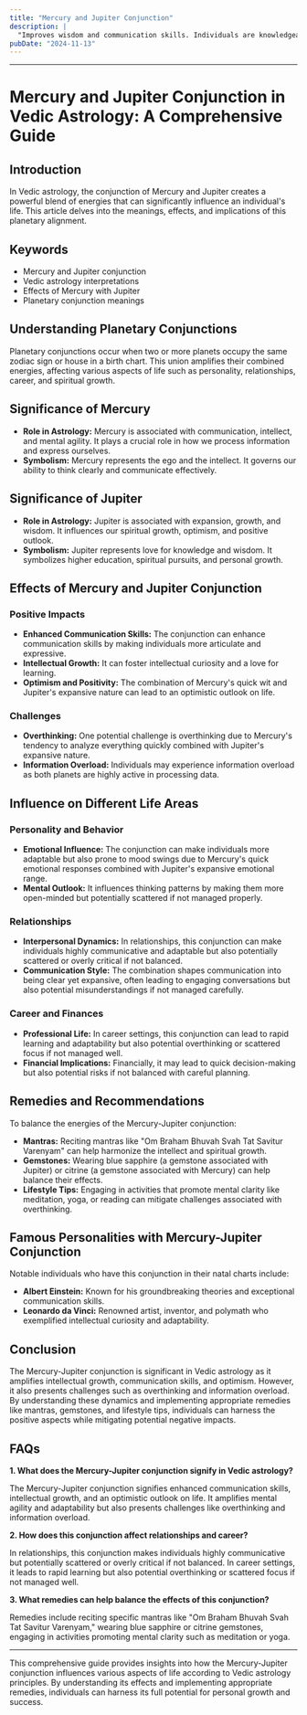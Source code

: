 ```yaml
---
title: "Mercury and Jupiter Conjunction"
description: |
  "Improves wisdom and communication skills. Individuals are knowledgeable,"
pubDate: "2024-11-13"
---
```


---

# Mercury and Jupiter Conjunction in Vedic Astrology: A Comprehensive Guide

## Introduction

In Vedic astrology, the conjunction of Mercury and Jupiter creates a powerful blend of energies that can significantly influence an individual's life. This article delves into the meanings, effects, and implications of this planetary alignment.

## Keywords

- Mercury and Jupiter conjunction
- Vedic astrology interpretations
- Effects of Mercury with Jupiter
- Planetary conjunction meanings

## Understanding Planetary Conjunctions

Planetary conjunctions occur when two or more planets occupy the same zodiac sign or house in a birth chart. This union amplifies their combined energies, affecting various aspects of life such as personality, relationships, career, and spiritual growth.

## Significance of Mercury

- **Role in Astrology:** Mercury is associated with communication, intellect, and mental agility. It plays a crucial role in how we process information and express ourselves.
- **Symbolism:** Mercury represents the ego and the intellect. It governs our ability to think clearly and communicate effectively.

## Significance of Jupiter

- **Role in Astrology:** Jupiter is associated with expansion, growth, and wisdom. It influences our spiritual growth, optimism, and positive outlook.
- **Symbolism:** Jupiter represents love for knowledge and wisdom. It symbolizes higher education, spiritual pursuits, and personal growth.

## Effects of Mercury and Jupiter Conjunction

### Positive Impacts

- **Enhanced Communication Skills:** The conjunction can enhance communication skills by making individuals more articulate and expressive.
- **Intellectual Growth:** It can foster intellectual curiosity and a love for learning.
- **Optimism and Positivity:** The combination of Mercury's quick wit and Jupiter's expansive nature can lead to an optimistic outlook on life.

### Challenges

- **Overthinking:** One potential challenge is overthinking due to Mercury's tendency to analyze everything quickly combined with Jupiter's expansive nature.
- **Information Overload:** Individuals may experience information overload as both planets are highly active in processing data.
  
## Influence on Different Life Areas

### Personality and Behavior

- **Emotional Influence:** The conjunction can make individuals more adaptable but also prone to mood swings due to Mercury's quick emotional responses combined with Jupiter's expansive emotional range.
- **Mental Outlook:** It influences thinking patterns by making them more open-minded but potentially scattered if not managed properly.

### Relationships

- **Interpersonal Dynamics:** In relationships, this conjunction can make individuals highly communicative and adaptable but also potentially scattered or overly critical if not balanced.
- **Communication Style:** The combination shapes communication into being clear yet expansive, often leading to engaging conversations but also potential misunderstandings if not managed carefully.

### Career and Finances

- **Professional Life:** In career settings, this conjunction can lead to rapid learning and adaptability but also potential overthinking or scattered focus if not managed well.
- **Financial Implications:** Financially, it may lead to quick decision-making but also potential risks if not balanced with careful planning.

## Remedies and Recommendations

To balance the energies of the Mercury-Jupiter conjunction:

- **Mantras:** Reciting mantras like "Om Braham Bhuvah Svah Tat Savitur Varenyam" can help harmonize the intellect and spiritual growth.
- **Gemstones:** Wearing blue sapphire (a gemstone associated with Jupiter) or citrine (a gemstone associated with Mercury) can help balance their effects.
- **Lifestyle Tips:** Engaging in activities that promote mental clarity like meditation, yoga, or reading can mitigate challenges associated with overthinking.

## Famous Personalities with Mercury-Jupiter Conjunction

Notable individuals who have this conjunction in their natal charts include:

- **Albert Einstein:** Known for his groundbreaking theories and exceptional communication skills.
- **Leonardo da Vinci:** Renowned artist, inventor, and polymath who exemplified intellectual curiosity and adaptability.

## Conclusion

The Mercury-Jupiter conjunction is significant in Vedic astrology as it amplifies intellectual growth, communication skills, and optimism. However, it also presents challenges such as overthinking and information overload. By understanding these dynamics and implementing appropriate remedies like mantras, gemstones, and lifestyle tips, individuals can harness the positive aspects while mitigating potential negative impacts.

## FAQs

**1. What does the Mercury-Jupiter conjunction signify in Vedic astrology?**

The Mercury-Jupiter conjunction signifies enhanced communication skills, intellectual growth, and an optimistic outlook on life. It amplifies mental agility and adaptability but also presents challenges like overthinking and information overload.

**2. How does this conjunction affect relationships and career?**

In relationships, this conjunction makes individuals highly communicative but potentially scattered or overly critical if not balanced. In career settings, it leads to rapid learning but also potential overthinking or scattered focus if not managed well.

**3. What remedies can help balance the effects of this conjunction?**

Remedies include reciting specific mantras like "Om Braham Bhuvah Svah Tat Savitur Varenyam," wearing blue sapphire or citrine gemstones, engaging in activities promoting mental clarity such as meditation or yoga.

---

This comprehensive guide provides insights into how the Mercury-Jupiter conjunction influences various aspects of life according to Vedic astrology principles. By understanding its effects and implementing appropriate remedies, individuals can harness its full potential for personal growth and success.